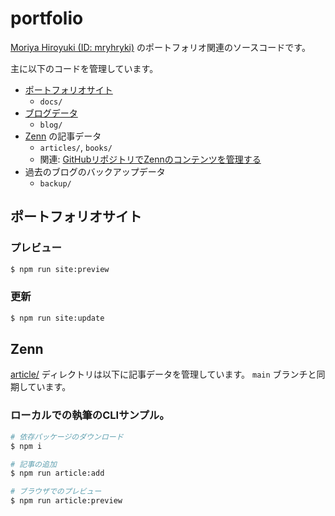 # portfolio

[Moriya Hiroyuki (ID: mryhryki)](https://github.com/mryhryki) のポートフォリオ関連のソースコードです。

主に以下のコードを管理しています。

- [ポートフォリオサイト](https://mryhryki.com/)
  - `docs/`
- [ブログデータ](https://mryhryki.com/blog/)
  - `blog/`
- [Zenn](https://zenn.dev/mryhryki) の記事データ
  - `articles/`, `books/`
  - 関連: [GitHubリポジトリでZennのコンテンツを管理する](https://zenn.dev/zenn/articles/connect-to-github)
- 過去のブログのバックアップデータ
  - `backup/`

## ポートフォリオサイト

### プレビュー

```bash
$ npm run site:preview
```


### 更新

```bash
$ npm run site:update
```

## Zenn

[article/](./article) ディレクトリは以下に記事データを管理しています。
`main` ブランチと同期しています。


### ローカルでの執筆のCLIサンプル。

```bash
# 依存パッケージのダウンロード
$ npm i

# 記事の追加
$ npm run article:add

# ブラウザでのプレビュー
$ npm run article:preview
```
